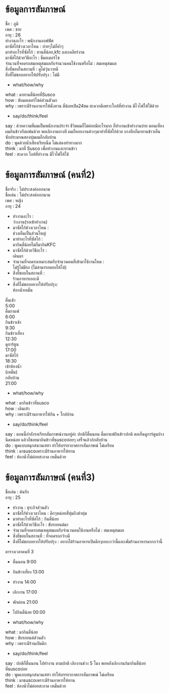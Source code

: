 # ข้อมูลการสัมภาษณ์
ชื่อ : ภูมิ <br>
เพศ : ชาย <br>
อายุ : 26 <br>
ทำงานอะไร : พนักงานออฟฟิศ <br>
มาซัสโก้ช่วงเวลาไหน : บ่ายๆไม่ก็ค่ำๆ <br>
มาทำอะไรที่ซัสโก้ : ทานตี๋น้อย,kfc และเคลียร์งาน <br>
มาซัสโก้ด้วยวิธีอะไร : ขี่มอเตอร์ไซ <br>
จำนวนที่จอดรถสมเหตุสมผลกับจำนวนคนใช้งานหรือไม่ : สมเหตุสมผล <br>
สิ่งที่ชอบในสถานที่ : ดูไม่วุ่นวายดี <br>
สิ่งที่ไม่ชอบอยากให้ปรับปรุง : ไม่มี <br>

* what/how/why

what : มาทานตี๋น้อยที่Susco <br>
how : ขับมอเตอร์ไซค์ส่วนตัวมา <br>
why : เพราะมีร้านอาหารให้นั่งทาน ตี๋น้อยเปิด24ชม สะดวกดีเพราะใกล้ที่ทำงาน มีไวไฟให้ใช้ด้วย <br>

* say/do/think/feel
  
say : ด้วยความที่ผมเป็นพนักงานประจำ ชีวิตผมก็ไม่ค่อยมีอะไรมาก ก็ทำงานเช้าทำงานบ่าย ตอนเที่ยงผมกินข้าวกับแฟนด้วย พอเลิกงานบางที
ผมก็หอบงานค้างๆมาทำที่ซัสโก้ด้วย บางทีกก็มาทานข้าวเย็น ซักประมาณสองทุ่มผมก็กลับบ้าน <br>
do : พูดด้วยน้ำเสียงเรียบนิ่ม ไม่แสดงท่าทางมาก <br>
think : มาที่ Susco เพื่อทำงานและทานข้าว <br>
feel : สะดวก ใกล้ที่ทำงาน มีไวไฟให้ใช้ <br>



# ข้อมูลการสัมภาษณ์ (คนที่2)

ชื่อจริง : 
ไม่ประสงค์ออกนาม <br>
ชื่อเล่น : 
ไม่ประสงค์ออกนาม <br>
เพศ :
หญิง <br>
อายุ : 
24 <br>
* ทำงานอะไร : <br>
ว่างงาน(รอเข้าทำงาน)
* มาซัสโก้ช่วงเวลาไหน : <br>
ช่วงเย็นเป็นส่วนใหญ่
* มาทำอะไรที่ซัสโก้ : <br>
มากินตี๋น้อยไม่ก็มากินKFC
* มาซัสโก้ด้วยวิธีอะไร : <br>
เดินมา
* จำนวนที่จอดรถเหมาะสมกับจำนวนคนที่เข้ามาใช้งานไหม : <br>
ไม่รู้ไม่มีรถ (ไม่สามารถตอบให้ได้)
* สิ่งที่ชอบในสถานที่ : <br>
ร้านอาหารเยอะดี
* สิ่งที่ไม่ชอบอยากให้ปรับปรุง: <br>
ห้องน้ำเหม็น

ตื่นเช้า <br> 5:00 <br>
ดื่มกาแฟ <br> 6:00 <br>
กินข้าวเช้า <br> 9:30 <br>
กินข้าวเที่ยง <br> 12:30 <br>
ดูการ์ตูน <br> 17:00 <br>
มาซัสโก้ <br> 18:30 <br>
เข้าห้องน้ำ <br> (เหม็น) <br>
กลับบ้าน <br> 21:00 <br>


* what/how/why

what : มากินข้าวที่susco <br>
how : เดินเท้า <br>
why : เพราะมีร้านอาหารให้กิน + ใกล้บ้าน <br>

* say/do/think/feel

say : ตอนนี้กำลังรอเรียกสัมภาษณ์งานอยู่ค่ะ ปกติก็ตื่นนอน ดื่มกาแฟกินข้าวปกติ ตอเย็นดูการ์ตูนบ้างนิดหน่อย แล้วก็ชอยมากินข้าวที่suscoบ่อยๆ เสร็จแล้วก้กลับบ้าน <br>
do : พูดแบบสนุกสนานเฮฮา ทำให้บรรยากาศการสัมภาษณ์ ไม่เครียด <br>
think :  มาsuscoเพราะมีร้านอาหารให้ทาน <br>
feel : ห้องน้ำไม่ค่อยสะอาด เหม็นด้วย <br>


# ข้อมูลการสัมภาษณ์ (คนที่3)

ชื่อเล่น : 
ต้นรัก <br>
อายุ : 
25 <br>
* ทำงาน :
ธุระกิจส่วนตัว<br>
* มาซัสโก้ช่วงเวลาไหน :
ดึกๆหน่อยสี่ทุ่มถึงห้าทุ่ม<br>
* มาทำอะไรที่ซัสโก้ :
กินตี๋น้อย<br>
* มาซัสโก้ด้วยวิธีอะไร :
ขับรถยนต์มา<br>
* จำนวนที่จอดรถสมเหตุสมผลกับจำนวนคนใช้งานหรือไม่ :
สมเหตุสมผล<br>
* สิ่งที่ชอบในสถานที่ :
ที่จอดรถกว้างดี<br>
* สิ่งที่ไม่ชอบอยากให้ปรับปรุง :
อยากได้ร้านอาหารเปิดดึกๆเยอะกว่านี้และเพิ่มร้านอาหารมากกว่านี้<br>


ตารางเวลาคนที่ 3
* ตื่นนอน 9:00 <br>
* กินข้าวเที่ยง 13:00 <br>
* ทำงาน 14:00 <br>
* เลิกงาน 17:00 <br>
* พักผ่อน 21:00 <br>
* ไปกินตี๋น้อย 00:00 <br>

* what/how/why

what : มากินตี๋น้อย <br>
how : ขับรถยนต์ส่วนตัว <br>
why : เพราะมีร้านเปิดดึก <br>

* say/do/think/feel

say : ปกติก็ตื่นนอน ไปทำงาน ตามปกติ เลิกงานช่วง 5 โมง พอหลังเลิกงานก้มากินตี๋น้อยที่suscoบ่อย <br>
do : พูดแบบสนุกสนานเฮฮา ทำให้บรรยากาศการสัมภาษณ์ ไม่เครียด <br>
think :  มาsuscoเพราะมีร้านอาหารให้ทาน <br>
feel : ห้องน้ำไม่ค่อยสะอาด เหม็นด้วย <br>

